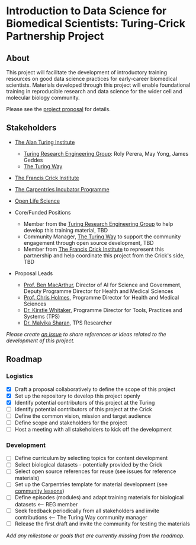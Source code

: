 # Introduction to Data Science for Biomedical Scientists: Turing-Crick Partnership Project

## About

This project will facilitate the development of introductory training resources on good data science practices for early-career biomedical scientists. 
Materials developed through this project will enable foundational training in reproducible research and data science for the wider cell and molecular biology community.

Please see the [project proposal](https://github.com/alan-turing-institute/data-training-for-bioscience/blob/main/proposal/2021-06-ASG-proposal.md) for details.

## Stakeholders

- [The Alan Turing Institute](https://www.turing.ac.uk)
  - [Turing Research Engineering Group](https://www.turing.ac.uk/research-engineering): Roly Perera, May Yong, James Geddes
  - [The Turing Way](https://www.turing.ac.uk/research/research-projects/turing-way-handbook-reproducible-data-science)
- [The Francis Crick Institute](https://www.turing.ac.uk/collaborate-turing/current-partnerships-and-collaborations/francis-crick-institute)
- [The Carpentries Incubator Programme](https://github.com/carpentries-incubator)
- [Open Life Science](https://openlifesci.org/)

- Core/Funded Positions
  - Member from the [Turing Research Engineering Group](https://www.turing.ac.uk/research-engineering) to help develop this training material, TBD
  - Community Manager, [The Turing Way](https://www.turing.ac.uk/research/research-projects/turing-way-handbook-reproducible-data-science) to support the community engagement through open source development, TBD
  - Member from [The Francis Crick Institute](https://www.turing.ac.uk/collaborate-turing/current-partnerships-and-collaborations/francis-crick-institute) to represent this partnership and help coordinate this project from the Crick's side, TBD

- Proposal Leads
  - [Prof. Ben MacArthur](https://www.turing.ac.uk/people/researchers/ben-macarthur), Director of AI for Science and Government, Deputy Programme Director for Health and Medical Sciences
  - [Prof. Chris Holmes](https://www.turing.ac.uk/people/researchers/ben-macarthur), Programme Director for Health and Medical Sciences
  - [Dr. Kirstie Whitaker](https://www.turing.ac.uk/people/researchers/kirstie-whitaker), Programme Director for Tools, Practices and Systems (TPS)
  - [Dr. Malvika Sharan](https://www.turing.ac.uk/people/spotlights/malvika-sharan), TPS Researcher

*Please create [an issue](https://github.com/alan-turing-institute/data-training-for-bioscience/issues) to share references or ideas related to the development of this project.*

## Roadmap

### Logistics

- [x] Draft a proposal collaboratively to define the scope of this project
- [x] Set up the repository to develop this project openly
- [x] Identify potential contributors of this project at the Turing
- [ ] Identify potential contributors of this project at the Crick
- [ ] Define the common vision, mission and target audience
- [ ] Define scope and stakeholders for the project
- [ ] Host a meeting with all stakeholders to kick off the development 

### Development

- [ ] Define curriculum by selecting topics for content development
- [ ] Select biological datasets - potentially provided by the Crick
- [ ] Select open source references for reuse (see issues for reference materials)
- [ ] Set up the Carpentries template for material development (see [community lessons](https://carpentries.org/community-lessons/))
- [ ] Define episodes (modules) and adapt training materials for biological datasets <-- REG member
- [ ] Seek feedback periodically from all stakeholders and invite contributions <-- The Turing Way community manager
- [ ] Release the first draft and invite the community for testing the materials

*Add any milestone or goals that are currently missing from the roadmap.*
